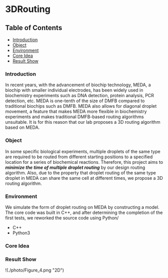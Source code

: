 # 3DRouting

## Table of Contents
* [Introduction](#1)
* [Object](#2)
* [Environment](#3)
* [Core Idea](#4)
* [Result Show](#5)

### <h3 id="1">Introduction</h2>
In recent years, with the advancement of biochip technology, MEDA, a biochip with smaller individual electrodes, has been widely used in biochemistry experiments such as DNA detection, protein analysis, PCR detection, etc. MEDA is one-tenth of the size of DMFB compared to traditional biochips such as DMFB. MEDA also allows for diagonal droplet movement, a feature that makes MEDA more flexible in biochemistry experiments and makes traditional DMFB-based routing algorithms unsuitable. It is for this reason that our lab proposes a 3D routing algorithm based on MEDA.

### <h3 id="2">Object</h3>
In some specific biological experiments, multiple droplets of the same type are required to be routed from different starting positions to a specified location for a series of biochemical reactions. Therefore, this project aims to ***minimize the time of multiple droplet routing*** by our design routing algorithm. Also, due to the property that droplet routing of the same type droplet in MEDA can share the same cell at different times, we propose a 3D routing algorithm.

### <h3 id="3">Environment</h3>
We simulate the form of droplet routing on MEDA by constructing a model. The core code was built in C++, and after determining the completion of the first tests, we reworked the source code using Python/
  - C++
  - Python3

### <h3 id="4">Core Idea</h3>

### <h3 id="5">Result Show</h3>
!(./photo/Figure_4.png "2D")
